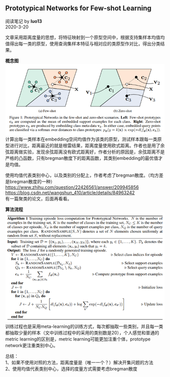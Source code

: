 ## Prototypical Networks for Few-shot Learning
阅读笔记 by **luo13**  
2020-3-20  

文章采用距离度量的思想，将特征映射到一个原型空间中，根据支持集样本均值均值得出每一类的原型，使用查询集样本特征与相对应的类原型作对比，得出分类结果。

**概念图**  
![概念图](../../img/prototype_network/概念图.png)  
计算出每一类样本在embedding空间均值作为该类的原型，测试样本跟每一类原型进行对比，距离最近的就是根雷结果，距离度量使用欧式距离。作者也是用了余弦距离做实验，发现余弦距离没有欧式距离好，作者分析的原因是，余弦距离不是严格的凸函数，只有bregman散度下的距离函数，其类别embedding的最优值才是均值。   

使用均值代表类别中心，以及类别的分配上，作者考虑了bregman散度。（均方差是bregman散度的一种）  
https://www.zhihu.com/question/22426561/answer/209945856  
https://blog.csdn.net/wangshun_410/article/details/84963242  
有一篇聚类的论文，后面再看看。  

**算法流程**  
![算法](../../img/prototype_network/算法.png)  
训练过程也是采用meta-learning的训练方式，每次都抽取一些类别，并且每一类都抽取少量的样本（文中训练过程中的采用的类别数是20），个人感觉和普通的metric learning的区别是，metric learning可能更加注重个体，prototype network更注重类别中心。  

总结：  
1、如果不使用对照的方法，距离度量是（唯一一个？）解决开集问题的方法  
2、使用均值代表类别中心，选择的度量方式需要考虑bregman散度  
